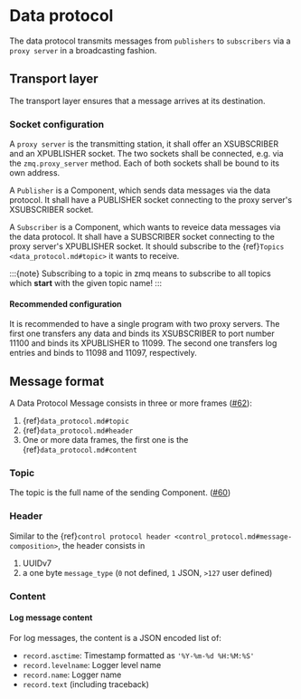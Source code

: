 # Data protocol

The data protocol transmits messages from `publishers` to `subscribers` via a `proxy server` in a broadcasting fashion.

## Transport layer

The transport layer ensures that a message arrives at its destination.

### Socket configuration

A `proxy server` is the transmitting station, it shall offer an XSUBSCRIBER and an XPUBLISHER socket.
The two sockets shall be connected, e.g. via the `zmq.proxy_server` method.
Each of both sockets shall be bound to its own address.

A `Publisher` is a Component, which sends data messages via the data protocol.
It shall have a PUBLISHER socket connecting to the proxy server's XSUBSCRIBER socket.

A `Subscriber` is a Component, which wants to reveice data messages via the data protocol.
It shall have a SUBSCRIBER socket connecting to the proxy server's XPUBLISHER socket.
It should subscribe to the {ref}`Topics <data_protocol.md#topic>` it wants to receive.

:::{note}
Subscribing to a topic in zmq means to subscribe to all topics which **start** with the given topic name!
:::

#### Recommended configuration

It is recommended to have a single program with two proxy servers.
The first one transfers any data and binds its XSUBSCRIBER to port number 11100 and binds its XPUBLISHER to 11099.
The second one transfers log entries and binds to 11098 and 11097, respectively.


## Message format

A Data Protocol Message consists in three or more frames ([#62](https://github.com/pymeasure/leco-protocol/issues/62)):
1. {ref}`data_protocol.md#topic`
2. {ref}`data_protocol.md#header`
3. One or more data frames, the first one is the {ref}`data_protocol.md#content`

### Topic

The topic is the full name of the sending Component. ([#60](https://github.com/pymeasure/leco-protocol/issues/60))

### Header

Similar to the {ref}`control protocol header <control_protocol.md#message-composition>`, the header consists in
1. UUIDv7
2. a one byte `message_type` (`0` not defined, `1` JSON, `>127` user defined)

### Content

#### Log message content

For log messages, the content is a JSON encoded list of:
- `record.asctime`: Timestamp formatted as `'%Y-%m-%d %H:%M:%S'`
- `record.levelname`: Logger level name
- `record.name`: Logger name
- `record.text` (including traceback)
